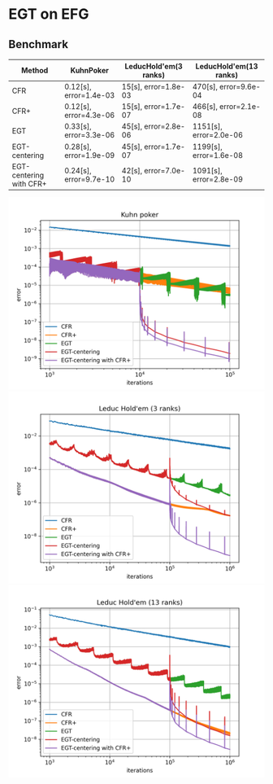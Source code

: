 # EGT on EFG

## Benchmark

| Method                  | KuhnPoker              | LeducHold'em(3 ranks) | LeducHold'em(13 ranks) |
| ----------------------- | ---------------------- | --------------------- | ---------------------  |
| CFR                     | 0.12[s], error=1.4e-03 | 15[s], error=1.8e-03 | 470[s],  error=9.6e-04  |
| CFR+                    | 0.12[s], error=4.3e-06 | 15[s], error=1.7e-07 | 466[s],  error=2.1e-08  |
| EGT                     | 0.33[s], error=3.3e-06 | 45[s], error=2.8e-06 | 1151[s], error=2.0e-06  |
| EGT-centering           | 0.28[s], error=1.9e-09 | 45[s], error=1.7e-07 | 1199[s], error=1.6e-08 |
| EGT-centering with CFR+ | 0.24[s], error=9.7e-10 | 42[s], error=7.0e-10 | 1091[s], error=2.8e-09 |

![kuhn](image/20230121-02:36-kuhn.png)
![leduc](image/20230119-00:53-leduc.png)
![leduc13](image/20230119-02:09-leduc13.png)